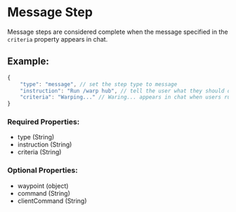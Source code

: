 # Message Step
Message steps are considered complete when the message specified in the ``criteria`` property appears in chat.

## Example:
```js
{
    "type": "message", // set the step type to message
    "instruction": "Run /warp hub", // tell the user what they should do
    "criteria": "Warping..." // Waring... appears in chat when users run /warp hub
}
```
### Required Properties:
- type (String)
- instruction (String)
- criteria (String)

### Optional Properties:
- waypoint (object)
- command (String)
- clientCommand (String)
